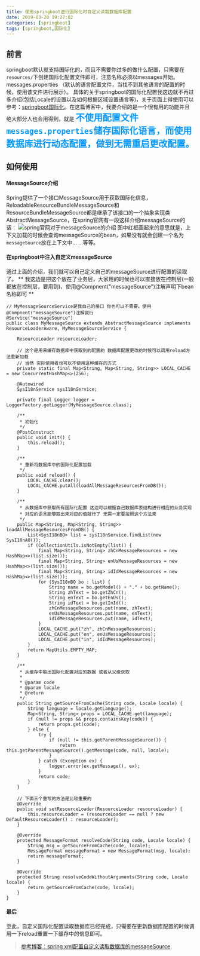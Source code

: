 ```yaml
---
title: 使用springboot进行国际化时自定义读取数据库配置
date: 2019-03-20 19:27:02
categories: [springboot]
tags: [springboot,国际化]
---
```

## 前言
springboot默认就支持国际化的，而且不需要你过多的做什么配置，只需要在`resources/`下创建国际化配置文件即可，注意名称必须以messages开始。 messages.properties （默认的语言配置文件，当找不到其他语言的配置的时候，使用该文件进行展示）。 具体的关于springboot的国际化配置我这边就不再过多介绍(包括Locale的设置以及如何根据区域设置语言等)，关于页面上得使用可以参考：[springboot国际化](!https://www.baidu.com/s?word=springboot+%E5%9B%BD%E9%99%85%E5%8C%96)。在这篇博客中，我要介绍的是一个很有用的功能并且绝大部分人也会用得到，就是
<strong><font color=#0099ff size=5 face="黑体">不使用配置文件`messages.properties`储存国际化语言，而使用数据库进行动态配置，做到无需重启更改配置。</font></strong>
<!-- more -->
## 如何使用
#### MessageSource介绍
Spring提供了一个接口MessageSource用于获取国际化信息，ReloadableResourceBundleMessageSource和ResourceBundleMessageSource都是继承了该接口的一个抽象实现类AbstractMessageSource，在spring官网有一段这样介绍messageSource的话：
![spring官网对于messageSource的介绍](https://img-blog.csdn.net/20180116154941287?watermark/2/text/aHR0cDovL2Jsb2cuY3Nkbi5uZXQvdTAxNDcyMTEzMQ==/font/5a6L5L2T/fontsize/400/fill/I0JBQkFCMA==/dissolve/70/gravity/SouthEast "spring官网对于messageSource的介绍")
图中红框画起来的意思就是，上下文加载的时候会查询messageSource的bean，如果没有就会创建一个名为`messageSource`放在上下文中... ...等等。
#### 在springboot中注入自定义messageSource
通过上面的介绍，我们就可以自己定义自己的messageSource进行配置的读取了。
 ** 我这边是把这个放在了业务层，大家用的时候也可以直接放在控制层(一般都放在控制层，要用到)，使用@Compnent("messageSource")注解声明下bean名称即可 **
 ```
 // MyMessageSourceService是我自己的接口 你也可以不需要。使用@Compnent("messageSource")注解就行
 @Service("messageSource")
 public class MyMessageSource extends AbstractMessageSource implements ResourceLoaderAware, MyMessageSourceService {

     ResourceLoader resourceLoader;

     // 这个是用来缓存数据库中获取到的配置的 数据库配置更改的时候可以调用reload方法重新加载
     // 当然 实际使用者也可以不使用这种缓存的方式
     private static final Map<String, Map<String, String>> LOCAL_CACHE = new ConcurrentHashMap<>(256);

     @Autowired
     SysI18nService sysI18nService;

     private final Logger logger = LoggerFactory.getLogger(MyMessageSource.class);

     /**
      * 初始化
      */
     @PostConstruct
     public void init() {
         this.reload();
     }

     /**
      * 重新将数据库中的国际化配置加载
      */
     public void reload() {
         LOCAL_CACHE.clear();
         LOCAL_CACHE.putAll(loadAllMessageResourcesFromDB());
     }

     /**
      * 从数据库中获取所有国际化配置 这边可以根据自己数据库表结构进行相应的业务实现
      * 对应的语言能够取出来对应的值就行了 无需一定要按照这个方法来
      */
     public Map<String, Map<String, String>> loadAllMessageResourcesFromDB() {
         List<SysI18nBO> list = sysI18nService.findList(new SysI18nAO());
         if (CollectionUtils.isNotEmpty(list)) {
             final Map<String, String> zhCnMessageResources = new HashMap<>(list.size());
             final Map<String, String> enUsMessageResources = new HashMap<>(list.size());
             final Map<String, String> idIdMessageResources = new HashMap<>(list.size());
             for (SysI18nBO bo : list) {
                 String name = bo.getModel() + "." + bo.getName();
                 String zhText = bo.getZhCn();
                 String enText = bo.getEnUs();
                 String idText = bo.getInId();
                 zhCnMessageResources.put(name, zhText);
                 enUsMessageResources.put(name, enText);
                 idIdMessageResources.put(name, idText);
             }
             LOCAL_CACHE.put("zh", zhCnMessageResources);
             LOCAL_CACHE.put("en", enUsMessageResources);
             LOCAL_CACHE.put("in", idIdMessageResources);
         }
         return MapUtils.EMPTY_MAP;
     }

     /**
      * 从缓存中取出国际化配置对应的数据 或者从父级获取
      *
      * @param code
      * @param locale
      * @return
      */
     public String getSourceFromCache(String code, Locale locale) {
         String language = locale.getLanguage();
         Map<String, String> props = LOCAL_CACHE.get(language);
         if (null != props && props.containsKey(code)) {
             return props.get(code);
         } else {
             try {
                 if (null != this.getParentMessageSource()) {
                     return this.getParentMessageSource().getMessage(code, null, locale);
                 }
             } catch (Exception ex) {
                 logger.error(ex.getMessage(), ex);
             }
             return code;
         }
     }

     // 下面三个重写的方法是比较重要的
     @Override
     public void setResourceLoader(ResourceLoader resourceLoader) {
         this.resourceLoader = (resourceLoader == null ? new DefaultResourceLoader() : resourceLoader);
     }

     @Override
     protected MessageFormat resolveCode(String code, Locale locale) {
         String msg = getSourceFromCache(code, locale);
         MessageFormat messageFormat = new MessageFormat(msg, locale);
         return messageFormat;
     }

     @Override
     protected String resolveCodeWithoutArguments(String code, Locale locale) {
         return getSourceFromCache(code, locale);
     }
 }
 ```
#### 最后
 至此，自定义国际化配置读取数据库已经完成，只需要在更新数据库配置的时候调用一下reload重置一下缓存中的信息即可。
 > [参考博客：spring xml配置自定义读取数据库的messageSource](!https://blog.csdn.net/u014721131/article/details/79075802)
